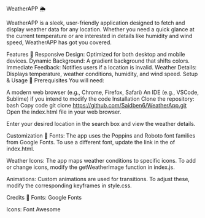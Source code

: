 WeatherAPP 🌦️

WeatherAPP is a sleek, user-friendly application designed to fetch and display weather data for any location. Whether you need a quick glance at the current temperature or are interested in details like humidity and wind speed, WeatherAPP has got you covered.

Features 🌟
Responsive Design: Optimized for both desktop and mobile devices.
Dynamic Background: A gradient background that shifts colors.
Immediate Feedback: Notifies users if a location is invalid.
Weather Details: Displays temperature, weather conditions, humidity, and wind speed.
Setup & Usage 🔧
Prerequisites
You will need:

A modern web browser (e.g., Chrome, Firefox, Safari)
An IDE (e.g., VSCode, Sublime) if you intend to modify the code
Installation
Clone the repository:
bash
Copy code
git clone https://github.com/Saidben6/WeatherApp.git
Open the index.html file in your web browser.

Enter your desired location in the search box and view the weather details.

Customization 🎨
Fonts: The app uses the Poppins and Roboto font families from Google Fonts. To use a different font, update the link in the <head> of index.html.

Weather Icons: The app maps weather conditions to specific icons. To add or change icons, modify the getWeatherImage function in index.js.

Animations: Custom animations are used for transitions. To adjust these, modify the corresponding keyframes in style.css.

Credits 📜
Fonts: Google Fonts

Icons: Font Awesome

